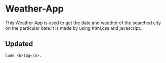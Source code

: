 # Weather-App
This Weather App is used to get the date and weather of the searched city on the particular date.It is made by using html,css and javascript..

## Updated
```
Code <b>tag</b>.
```
